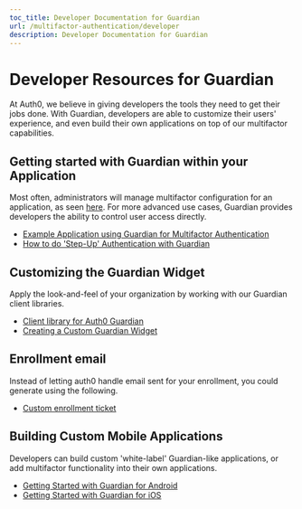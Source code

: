 ```yaml
---
toc_title: Developer Documentation for Guardian
url: /multifactor-authentication/developer
description: Developer Documentation for Guardian
---
```


# Developer Resources for Guardian

At Auth0, we believe in giving developers the tools they need to get their jobs done. With Guardian, developers are able to customize their users' experience, and even build their own applications on top of our multifactor capabilities.

## Getting started with Guardian within your Application
Most often, administrators will manage multifactor configuration for an application, as seen [here](multifactor-authentication/guardian/admin-guide). For more advanced use cases, Guardian provides developers the ability to control user access directly.
* [Example Application using Guardian for Multifactor Authentication](https://github.com/auth0/guardian-example)
* [How to do 'Step-Up' Authentication with Guardian](/multifactor-authentication/developer/step-up-with-acr)

## Customizing the Guardian Widget
Apply the look-and-feel of your organization by working with our Guardian client libraries.
* [Client library for Auth0 Guardian](https://github.com/auth0/auth0-guardian.js)
* [Creating a Custom Guardian Widget](https://github.com/auth0/auth0-guardian.js/tree/master/example)

## Enrollment email
Instead of letting auth0 handle email sent for your enrollment, you could generate using the following. 
* [Custom enrollment ticket](/multifactor-authentication/developer/custom-enrollment-ticket)

## Building Custom Mobile Applications
Developers can build custom 'white-label' Guardian-like applications, or add multifactor functionality into their own applications.
* [Getting Started with Guardian for Android](/multifactor-authentication/developer/libraries/android)
* [Getting Started with Guardian for iOS](/multifactor-authentication/developer/libraries/ios)
